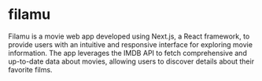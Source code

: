 # filamu
Filamu is a movie web app developed using Next.js, a React framework, to provide users with an intuitive and responsive interface for exploring movie information. The app leverages the IMDB API to fetch comprehensive and up-to-date data about movies, allowing users to discover details about their favorite films.
